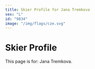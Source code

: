 ```yaml
---
title: Skier Profile for Jana Tremkova
sex: "L"
id: "9834"
image: "/img/flags/cze.svg" 
---
```


# Skier Profile

This page is for: Jana Tremkova.
    